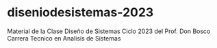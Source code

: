 # diseniodesistemas-2023
Material de la Clase Diseño de Sistemas Ciclo 2023 del Prof. Don Bosco
Carrera Tecnico en Analisis de Sistemas

